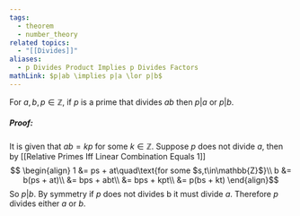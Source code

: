 ```yaml
---
tags:
  - theorem
  - number_theory
related topics:
  - "[[Divides]]"
aliases:
  - p Divides Product Implies p Divides Factors
mathLink: $p|ab \implies p|a \lor p|b$
---
```

For $a,b,p\in\mathbb{Z}$, if $p$ is a prime that divides $ab$ then $p|a$ or $p|b$.
##### Proof:
It is given that $ab=kp$ for some $k\in\mathbb{Z}$. Suppose $p$ does not divide $a$, then by [[Relative Primes Iff Linear Combination Equals 1]]$$
\begin{align}
	1 &= ps + at\quad\text{for some $s,t\in\mathbb{Z}$}\\
	b &= b(ps + at)\\
		&= bps + abt\\
		&= bps + kpt\\
		&= p(bs + kt)
\end{align}$$So $p|b$. By symmetry if $p$ does not divides b it must divide $a$. Therefore $p$ divides either $a$ or $b$.